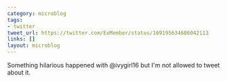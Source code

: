 ```yaml
---
category: microblog
tags:
- twitter
tweet_url: https://twitter.com/ExMember/status/169195634686042113
links: []
layout: microblog
---
```

Something hilarious happened with @ivygirl16 but I'm not allowed to tweet about it.
